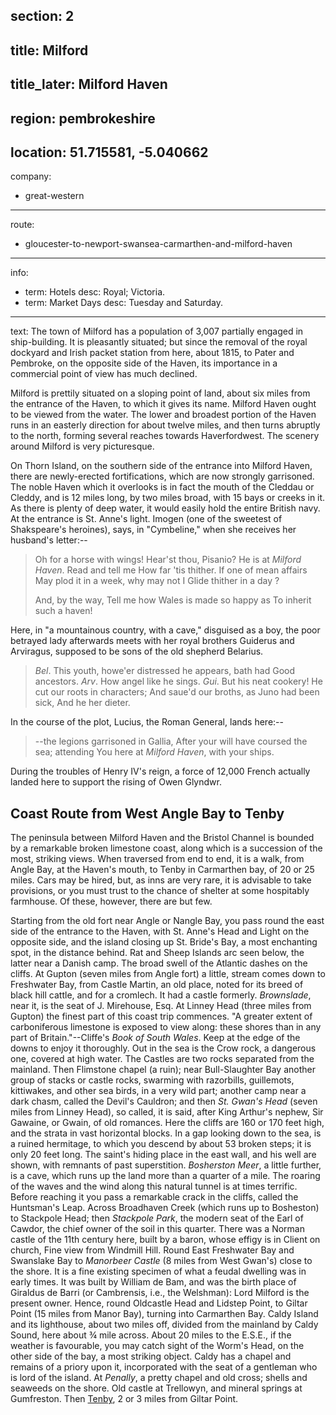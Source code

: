 section: 2
----
title: Milford
----
title_later: Milford Haven
----
region: pembrokeshire
----
location: 51.715581, -5.040662
----
company:
- great-western
----
route:
- gloucester-to-newport-swansea-carmarthen-and-milford-haven
----
info:
- term: Hotels
  desc: Royal; Victoria.
- term: Market Days
  desc: Tuesday and Saturday.
----
text: The town of Milford has a population of 3,007 partially engaged in ship-building. It is pleasantly situated; but since the removal of the royal dockyard and Irish packet station from here, about 1815, to Pater and Pembroke, on the opposite side of the Haven, its importance in a commercial point of view has much declined.

Milford is prettily situated on a sloping point of land, about six miles from the entrance of the Haven, to which it gives its name. Milford Haven ought to be viewed from the water. The lower and broadest portion of the Haven runs in an easterly direction for about twelve miles, and then turns abruptly to the north, forming several reaches towards Haverfordwest. The scenery around Milford is very picturesque.

On Thorn Island, on the southern side of the entrance into Milford Haven, there are newly-erected fortifications, which are now strongly garrisoned. The noble Haven which it overlooks is in fact the mouth of the Cleddau or Cleddy, and is 12 miles long, by two miles broad, with 15 bays or creeks in it. As there is plenty of deep water, it would easily hold the entire British navy. At the entrance is St. Anne's light. Imogen (one of the sweetest of Shakspeare's heroines), says, in "Cymbeline," when she receives her husband's letter:--

> Oh for a horse with wings! Hear'st thou, Pisanio?
> He is at *Milford Haven*. Read and tell me
> How far 'tis thither. If one of mean affairs
> May plod it in a week, why may not I
> Glide thither in a day ?
>
> And, by the way,
> Tell me how Wales is made so happy as
> To inherit such a haven!

Here, in "a mountainous country, with a cave," disguised as a boy, the poor betrayed lady afterwards meets with her royal brothers Guiderus and Arviragus, supposed to be sons of the old shepherd Belarius.

> *Bel*. This youth, howe'er distressed he appears, bath had Good ancestors.
> *Arv*. How angel like he sings.
> *Gui*. But his neat cookery! He cut our roots in characters;
> And saue'd our broths, as Juno had been sick,
> And he her dieter.

In the course of the plot, Lucius, the Roman General, lands here:--

> --the legions garrisoned in Gallia,
> After your will have coursed the sea; attending
> You here at *Milford Haven*, with your ships.

During the troubles of Henry IV's reign, a force of 12,000 French actually landed here to support the rising of Owen Glyndwr.

## Coast Route from West Angle Bay to Tenby
The peninsula between Milford Haven and the Bristol Channel is bounded by a remarkable broken limestone coast, along which is a succession of the most, striking views. When traversed from end to end, it is a walk, from Angle Bay, at the Haven's mouth, to Tenby in Carmarthen bay, of 20 or 25 miles. Cars may be hired, but, as inns are very rare, it is advisable to take provisions, or you must trust to the chance of shelter at some hospitably farmhouse. Of these, however, there are but few.

Starting from the old fort near Angle or Nangle Bay, you pass round the east side of the entrance to the Haven, with St. Anne's Head and Light on the opposite side, and the island closing up St. Bride's Bay, a most enchanting spot, in the distance behind. Rat and Sheep Islands arc seen below, the latter near a Danish camp. The broad swell of the Atlantic dashes on the cliffs. At Gupton (seven miles from Angle fort) a little, stream comes down to Freshwater Bay, from Castle Martin, an old place, noted for its breed of black hill cattle, and for a cromlech. It had a castle formerly. *Brownslade*, near it, is the seat of J. Mirehouse, Esq. At Linney Head (three miles from Gupton) the finest part of this coast trip commences. "A greater extent of carboniferous limestone is exposed to view along: these shores than in any part of Britain."--Cliffe's <cite>Book of South Wales</cite>. Keep at the edge of the downs to enjoy it thoroughly. Out in the sea is the Crow rock, a dangerous one, covered at high water. The Castles are two rocks separated from the mainland. Then Flimstone chapel (a ruin); near Bull-Slaughter Bay another group of stacks or castle rocks, swarming with razorbills, guillemots, kittiwakes, and other sea birds, in a very wild part; another camp near a dark chasm, called the Devil's Cauldron; and then *St. Gwan's Head* (seven miles from Linney Head), so called, it is said, after King Arthur's nephew, Sir Gawaine, or Gwain, of old romances. Here the cliffs are 160 or 170 feet high, and the strata in vast horizontal blocks. In a gap looking down to the sea, is a ruined hermitage, to which you descend by about 53 broken steps; it is only 20 feet long. The saint's hiding place in the east wall, and his well are shown, with remnants of past superstition. *Bosherston Meer*, a little further, is a cave, which runs up the land more than a quarter of a mile. The roaring of the waves and the wind along this natural tunnel is at times terrific. Before reaching it you pass a remarkable crack in the cliffs, called the Huntsman's Leap. Across Broadhaven Creek (which runs up to Bosheston) to Stackpole Head; then *Stackpole Park*, the modern seat of the Earl of Cawdor, the chief owner of the soil in this quarter. There was a Norman castle of the 11th century here, built by a baron, whose effigy is in Client on church, Fine view from Windmill Hill. Round East Freshwater Bay and Swanslake Bay to *Manorbeer Castle* (8 miles from West Gwan's) close to the shore. It is a fine existing specimen of what a feudal dwelling was in early times. It was built by William de Bam, and was the birth place of Giraldus de Barri (or Cambrensis, i.e., the Welshman): Lord Milford is the present owner. Hence, round Oldcastle Head and Lidstep Point, to Giltar Point (15 miles from Manor Bay), turning into Carmarthen Bay. Caldy Island and its lighthouse, about two miles off, divided from the mainland by Caldy Sound, here about ¾ mile across. About 20 miles to the E.S.E., if the weather is favourable, you may catch sight of the Worm's Head, on the other side of the bay, a most striking object. Caldy has a chapel and remains of a priory upon it, incorporated with the seat of a gentleman who is lord of the island. At *Penally*, a pretty chapel and old cross; shells and seaweeds on the shore. Old castle at Trellowyn, and mineral springs at Gumfreston. Then [Tenby](/stations/tenby), 2 or 3 miles from Giltar Point.
